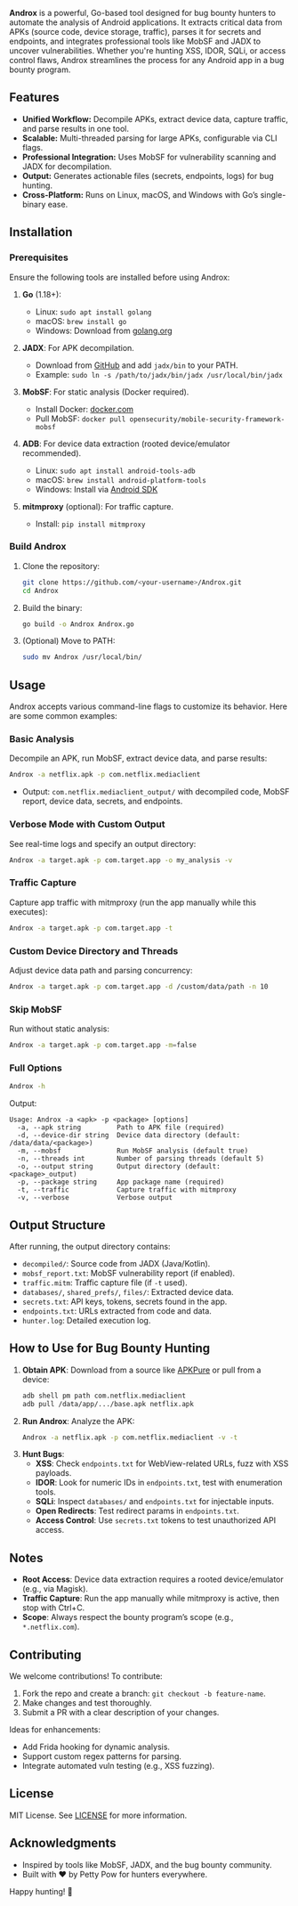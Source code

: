 **Androx** is a powerful, Go-based tool designed for bug bounty hunters to automate the analysis of Android applications. It extracts critical data from APKs (source code, device storage, traffic), parses it for secrets and endpoints, and integrates professional tools like MobSF and JADX to uncover vulnerabilities. Whether you're hunting XSS, IDOR, SQLi, or access control flaws, Androx streamlines the process for any Android app in a bug bounty program.

## Features
- **Unified Workflow:** Decompile APKs, extract device data, capture traffic, and parse results in one tool.
- **Scalable:** Multi-threaded parsing for large APKs, configurable via CLI flags.
- **Professional Integration:** Uses MobSF for vulnerability scanning and JADX for decompilation.
- **Output:** Generates actionable files (secrets, endpoints, logs) for bug hunting.
- **Cross-Platform:** Runs on Linux, macOS, and Windows with Go’s single-binary ease.

## Installation

### Prerequisites
Ensure the following tools are installed before using Androx:

1. **Go** (1.18+):  
   - Linux: `sudo apt install golang`
   - macOS: `brew install go`
   - Windows: Download from [golang.org](https://golang.org/dl/)

2. **JADX**: For APK decompilation.  
   - Download from [GitHub](https://github.com/skylot/jadx/releases) and add `jadx/bin` to your PATH.
   - Example: `sudo ln -s /path/to/jadx/bin/jadx /usr/local/bin/jadx`

3. **MobSF**: For static analysis (Docker required).  
   - Install Docker: [docker.com](https://docs.docker.com/get-docker/)
   - Pull MobSF: `docker pull opensecurity/mobile-security-framework-mobsf`

4. **ADB**: For device data extraction (rooted device/emulator recommended).  
   - Linux: `sudo apt install android-tools-adb`
   - macOS: `brew install android-platform-tools`
   - Windows: Install via [Android SDK](https://developer.android.com/studio#downloads)

5. **mitmproxy** (optional): For traffic capture.  
   - Install: `pip install mitmproxy`

### Build Androx
1. Clone the repository:
   ```bash
   git clone https://github.com/<your-username>/Androx.git
   cd Androx
   ```
2. Build the binary:
   ```bash
   go build -o Androx Androx.go
   ```
3. (Optional) Move to PATH:
   ```bash
   sudo mv Androx /usr/local/bin/
   ```

## Usage

Androx accepts various command-line flags to customize its behavior. Here are some common examples:

### Basic Analysis
Decompile an APK, run MobSF, extract device data, and parse results:
```bash
Androx -a netflix.apk -p com.netflix.mediaclient
```
- Output: `com.netflix.mediaclient_output/` with decompiled code, MobSF report, device data, secrets, and endpoints.

### Verbose Mode with Custom Output
See real-time logs and specify an output directory:
```bash
Androx -a target.apk -p com.target.app -o my_analysis -v
```

### Traffic Capture
Capture app traffic with mitmproxy (run the app manually while this executes):
```bash
Androx -a target.apk -p com.target.app -t
```

### Custom Device Directory and Threads
Adjust device data path and parsing concurrency:
```bash
Androx -a target.apk -p com.target.app -d /custom/data/path -n 10
```

### Skip MobSF
Run without static analysis:
```bash
Androx -a target.apk -p com.target.app -m=false
```

### Full Options
```bash
Androx -h
```
Output:
```
Usage: Androx -a <apk> -p <package> [options]
  -a, --apk string         Path to APK file (required)
  -d, --device-dir string  Device data directory (default: /data/data/<package>)
  -m, --mobsf              Run MobSF analysis (default true)
  -n, --threads int        Number of parsing threads (default 5)
  -o, --output string      Output directory (default: <package>_output)
  -p, --package string     App package name (required)
  -t, --traffic            Capture traffic with mitmproxy
  -v, --verbose            Verbose output
```

## Output Structure
After running, the output directory contains:
- `decompiled/`: Source code from JADX (Java/Kotlin).
- `mobsf_report.txt`: MobSF vulnerability report (if enabled).
- `traffic.mitm`: Traffic capture file (if `-t` used).
- `databases/`, `shared_prefs/`, `files/`: Extracted device data.
- `secrets.txt`: API keys, tokens, secrets found in the app.
- `endpoints.txt`: URLs extracted from code and data.
- `hunter.log`: Detailed execution log.

## How to Use for Bug Bounty Hunting
1. **Obtain APK**: Download from a source like [APKPure](https://apkpure.com) or pull from a device:
   ```bash
   adb shell pm path com.netflix.mediaclient
   adb pull /data/app/.../base.apk netflix.apk
   ```
2. **Run Androx**: Analyze the APK:
   ```bash
   Androx -a netflix.apk -p com.netflix.mediaclient -v -t
   ```
3. **Hunt Bugs**:
   - **XSS**: Check `endpoints.txt` for WebView-related URLs, fuzz with XSS payloads.
   - **IDOR**: Look for numeric IDs in `endpoints.txt`, test with enumeration tools.
   - **SQLi**: Inspect `databases/` and `endpoints.txt` for injectable inputs.
   - **Open Redirects**: Test redirect params in `endpoints.txt`.
   - **Access Control**: Use `secrets.txt` tokens to test unauthorized API access.

## Notes
- **Root Access**: Device data extraction requires a rooted device/emulator (e.g., via Magisk).
- **Traffic Capture**: Run the app manually while mitmproxy is active, then stop with Ctrl+C.
- **Scope**: Always respect the bounty program’s scope (e.g., `*.netflix.com`).

## Contributing
We welcome contributions! To contribute:
1. Fork the repo and create a branch: `git checkout -b feature-name`.
2. Make changes and test thoroughly.
3. Submit a PR with a clear description of your changes.

Ideas for enhancements:
- Add Frida hooking for dynamic analysis.
- Support custom regex patterns for parsing.
- Integrate automated vuln testing (e.g., XSS fuzzing).


## License
MIT License. See [LICENSE](LICENSE) for more information.

## Acknowledgments
- Inspired by tools like MobSF, JADX, and the bug bounty community.
- Built with ❤️ by Petty Pow for hunters everywhere.

Happy hunting! 🚀
